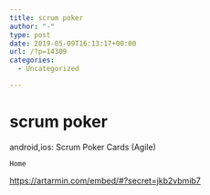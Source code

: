 ```yaml
---
title: scrum poker
author: "-"
type: post
date: 2019-05-09T16:13:17+00:00
url: /?p=14309
categories:
  - Uncategorized

---
```

# scrum poker
android,ios: Scrum Poker Cards (Agile)


  
    Home
  


https://artarmin.com/embed/#?secret=jkb2vbmib7